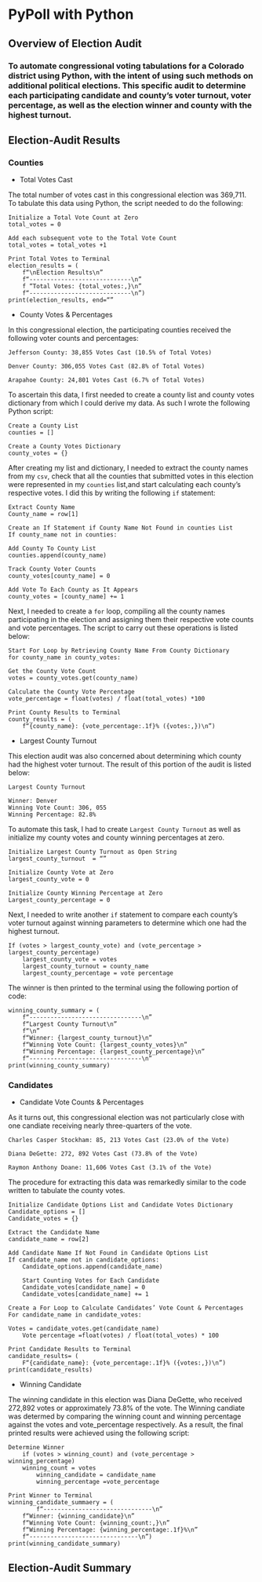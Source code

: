 # PyPoll with Python

## Overview of Election Audit 

### To automate congressional voting tabulations for a Colorado district using Python, with the intent of using such methods on additional political elections. This specific audit to determine each participating candidate and county’s voter turnout, voter percentage, as well as the election winner and county with the highest turnout. 

## Election-Audit Results

### Counties

* Total Votes Cast

The total number of votes cast in this congressional election was 369,711. To tabulate this data using Python, the script needed to do the following:

	Initialize a Total Vote Count at Zero
	total_votes = 0

	Add each subsequent vote to the Total Vote Count
	total_votes = total_votes +1

	Print Total Votes to Terminal
	election_results = (
		f“\nElection Results\n”
		f“-----------------------------\n”
		f “Total Votes: {total_votes:,}\n”
		f“-----------------------------\n”)
	print(election_results, end=“”

* County Votes & Percentages

In this congressional election, the participating counties received the following voter counts and percentages: 


	Jefferson County: 38,855 Votes Cast (10.5% of Total Votes)

	Denver County: 306,055 Votes Cast (82.8% of Total Votes)

	Arapahoe County: 24,801 Votes Cast (6.7% of Total Votes)


To ascertain this data, I first needed to create a county list and county votes dictionary from which I could derive my data. As such I wrote the following Python script: 

	Create a County List
	counties = []
	
	Create a County Votes Dictionary
	county_votes = {}

After creating my list and dictionary, I needed to extract the county names from my ``csv``, check that all the counties that submitted votes in this election were represented in my ``counties`` list,and start calculating each county’s respective votes. I did this by writing the following ``if`` statement: 

	Extract County Name
	County_name = row[1]
	
	Create an If Statement if County Name Not Found in counties List
	If county_name not in counties:

	Add County To County List
	counties.append(county_name) 

	Track County Voter Counts
	county_votes[county_name] = 0

	Add Vote To Each County as It Appears
	county_votes = [county_name] += 1
	

Next, I needed to create a ``for`` loop, compiling all the county names participating in the election and assigning them their respective vote counts and vote percentages. The script to carry out these operations is listed below: 

	Start For Loop by Retrieving County Name From County Dictionary
	for county_name in county_votes:

	Get the County Vote Count
	votes = county_votes.get(county_name)

	Calculate the County Vote Percentage
	vote_percentage = float(votes) / float(total_votes) *100

	Print County Results to Terminal
	county_results = (
		f“{county_name}: {vote_percentage:.1f}% ({votes:,})\n”)

* Largest County Turnout

This election audit was also concerned about determining which county had the highest voter turnout. The result of this portion of the audit is listed below: 
	
	Largest County Turnout
	
	Winner: Denver
	Winning Vote Count: 306, 055
	Winning Percentage: 82.8%

To automate this task, I had to create ``Largest County Turnout`` as well as initialize my county votes and county winning percentages at zero. 

	Initialize Largest County Turnout as Open String
	largest_county_turnout  = “”
  
  	Initialize County Vote at Zero
	largest_county_vote = 0

	Initialize County Winning Percentage at Zero
	Largest_county_percentage = 0

Next, I needed to write another ``if`` statement to compare each county’s voter turnout against winning parameters to determine which one had the highest turnout. 

	If (votes > largest_county_vote) and (vote_percentage > largest_county_percentage)
		largest_county_vote = votes
		largest_county_turnout = county_name
		largest_county_percentage = vote percentage

The winner is then printed to the terminal using the following portion of code:

	winning_county_summary = (
		f“--------------------------------\n”
		f“Largest County Turnout\n”
		f“\n”
		f“Winner: {largest_county_turnout}\n”
		f“Winning Vote Count: {largest_county_votes}\n”
		f“Winning Percentage: {largest_county_percentage}\n”
		f“--------------------------------\n”
	print(winning_county_summary)
	
### Candidates

* Candidate Vote Counts & Percentages

As it turns out, this congressional election was not particularly close with one candiate receiving nearly three-quarters of the vote. 

	Charles Casper Stockham: 85, 213 Votes Cast (23.0% of the Vote)

	Diana DeGette: 272, 892 Votes Cast (73.8% of the Vote)

	Raymon Anthony Doane: 11,606 Votes Cast (3.1% of the Vote)

The procedure for extracting this data was remarkedly similar to the code written to tabulate the county votes. 

	Initialize Candidate Options List and Candidate Votes Dictionary
	Candidate_options = []
	Candidate_votes = {}

	Extract the Candidate Name
	candidate_name = row[2]

	Add Candidate Name If Not Found in Candidate Options List
	If candidate_name not in candidate_options: 
		Candidate_options.append(candidate_name)

		Start Counting Votes for Each Candidate
		Candidate_votes[candidate_name] = 0
		Candidate_votes[candidate_name] += 1

    Create a For Loop to Calculate Candidates’ Vote Count & Percentages
    For candidate_name in candidate_votes:
	
	Votes = candidate_votes.get(candidate_name)
      	Vote percentage =float(votes) / float(total_votes) * 100

    Print Candidate Results to Terminal
    candidate_results= (
	    F“{candidate_name}: {vote_percentage:.1f}% ({votes:,})\n”)
    print(candidate_results)

* Winning Candidate

The winning candidate in this election was Diana DeGette, who received 272,892 votes or approximately 73.8% of the vote. The Winning candiate was determed by comparing the winning count and winning percentage against the votes and vote_percentage respectively. As a result, the final printed results were achieved using the following script:
	
	Determine Winner
    	if (votes > winning_count) and (vote_percentage > winning_percentage)
		winning_count = votes
      		winning_candidate = candidate_name
      		winning_percentage =vote_percentage

	Print Winner to Terminal
	winning_candidate_summaery = (
    		f“-------------------------------\n”
		f“Winner: {winning_candidate}\n”
		f“Winning Vote Count: {winning_count:,}\n”
		f“Winning Percentage: {winning_percentage:.1f}%\n”
		f“-------------------------------\n”)
	print(winning_candidate_summary)

## Election-Audit Summary
